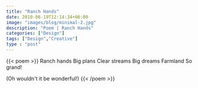 ```yaml
---
title: "Ranch Hands"
date: 2010-06-19T12:14:34+06:00
image: "images/blog/minimal-2.jpg"
description: "Poem | Ranch Hands"
categories: ["Design"]
tags: ["Design","Creative"]
type : "post"
---
```

{{< poem >}}
Ranch hands
Big plans
Clear streams
Big dreams
Farmland
So grand!

(Oh wouldn't it be wonderful!)
{{< /poem >}}
